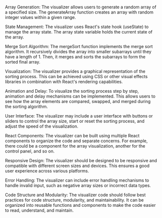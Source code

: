Array Generation: The visualizer allows users to generate a random array of a specified size. The generateArray function creates an array with random integer values within a given range.

State Management: The visualizer uses React's state hook (useState) to manage the array state. The array state variable holds the current state of the array.

Merge Sort Algorithm: The mergeSort function implements the merge sort algorithm. It recursively divides the array into smaller subarrays until they have a length of 1. Then, it merges and sorts the subarrays to form the sorted final array.

Visualization: The visualizer provides a graphical representation of the sorting process. This can be achieved using CSS or other visual effects libraries in combination with React's rendering capabilities.

Animation and Delay: To visualize the sorting process step by step, animation and delay mechanisms can be implemented. This allows users to see how the array elements are compared, swapped, and merged during the sorting algorithm.

User Interface: The visualizer may include a user interface with buttons or sliders to control the array size, start or reset the sorting process, and adjust the speed of the visualization.

React Components: The visualizer can be built using multiple React components to organize the code and separate concerns. For example, there could be a component for the array visualization, another for the control panel, and so on.

Responsive Design: The visualizer should be designed to be responsive and compatible with different screen sizes and devices. This ensures a good user experience across various platforms.

Error Handling: The visualizer can include error handling mechanisms to handle invalid input, such as negative array sizes or incorrect data types.

Code Structure and Modularity: The visualizer code should follow best practices for code structure, modularity, and maintainability. It can be organized into reusable functions and components to make the code easier to read, understand, and maintain.
